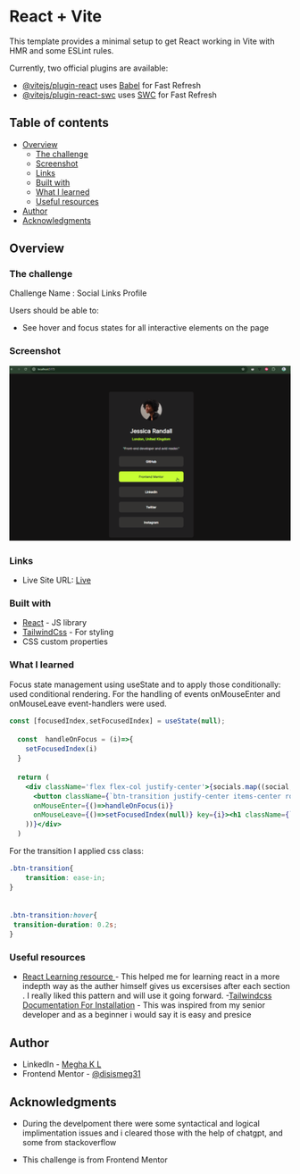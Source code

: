 # React + Vite

This template provides a minimal setup to get React working in Vite with HMR and some ESLint rules.

Currently, two official plugins are available:

- [@vitejs/plugin-react](https://github.com/vitejs/vite-plugin-react/blob/main/packages/plugin-react/README.md) uses [Babel](https://babeljs.io/) for Fast Refresh
- [@vitejs/plugin-react-swc](https://github.com/vitejs/vite-plugin-react-swc) uses [SWC](https://swc.rs/) for Fast Refresh


## Table of contents

- [Overview](#overview)
  - [The challenge](#the-challenge)
  - [Screenshot](#screenshot)
  - [Links](#links)
  - [Built with](#built-with)
  - [What I learned](#what-i-learned)
  - [Useful resources](#useful-resources)
- [Author](#author)
- [Acknowledgments](#acknowledgments)

## Overview

### The challenge

Challenge Name : Social Links Profile

Users should be able to:

- See hover and focus states for all interactive elements on the page

### Screenshot

![](./src/assets/images/social-links-profile-output.png)

### Links

- Live Site URL: [Live](https://disismeg31.github.io/social-links/)

### Built with

- [React](https://reactjs.org/) - JS library
- [TailwindCss](https://tailwindcss.com/docs/) - For styling
- CSS custom properties
 
### What I learned

Focus state management using useState and to apply those conditionally: used conditional rendering.
For the handling of events onMouseEnter and onMouseLeave event-handlers were used.
 
```jsx
const [focusedIndex,setFocusedIndex] = useState(null);

  const  handleOnFocus = (i)=>{
    setFocusedIndex(i)
  }

  return (
    <div className='flex flex-col justify-center'>{socials.map((social,i)=>(
      <button className={`btn-transition justify-center items-center rounded-[10px] h-[55px]  m-3 ${focusedIndex === i ? ' bg-[#c5f82a] ':'  bg-[#333333]  '}`} 
      onMouseEnter={()=>handleOnFocus(i)}
      onMouseLeave={()=>setFocusedIndex(null)} key={i}><h1 className={`${focusedIndex === i ? 'text-[#333333] font-semibold':'text-[#ffffff] font-semibold' }`}>{social}</h1></button>
    ))}</div>
  )
```

For the transition I applied css class:

```css
.btn-transition{
    transition: ease-in;
}


.btn-transition:hover{
 transition-duration: 0.2s;
}
```
 
### Useful resources

- [React Learning resource ](https://github.com/Asabeneh/30-Days-Of-React/blob/master/01_Day_JavaScript_Refresher/01_javascript_refresher.md) - This helped me for learning react in a more indepth way as the auther himself gives us excersises after each section . I really liked this pattern and will use it going forward.
 -[Tailwindcss Documentation For Installation](https://tailwindcss.com/docs/installation) - This was inspired from my senior developer and as a beginner i would say it is easy and presice

## Author

- LinkedIn - [Megha K L](www.linkedin.com/in/312meghakl)
- Frontend Mentor - [@disismeg31](https://www.frontendmentor.io/profile/disismeg31)
 
## Acknowledgments

 - During the develpoment there were some syntactical and logical implimentation issues and i cleared those with the help of chatgpt, and some from stackoverflow

 - This challenge is from Frontend Mentor 
